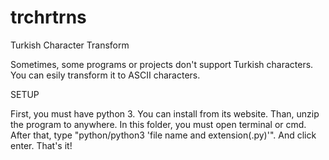 # trchrtrns
Turkish Character Transform

Sometimes, some programs or projects don't support Turkish characters.
You can esily transform it to ASCII characters.

SETUP

First, you must have python 3. You can install from its website.
Than, unzip the program to anywhere. In this folder, you must open terminal or cmd.
After that, type "python/python3 'file name and extension(.py)'".
And click enter.
That's it!
